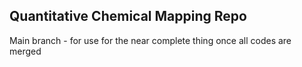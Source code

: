 ## Quantitative Chemical Mapping Repo

Main branch - for use for the near complete thing once all codes are merged
